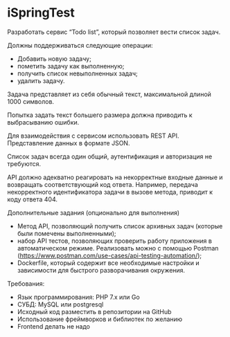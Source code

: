 # iSpringTest

Разработать сервис “Todo list”, который позволяет вести список задач.

Должны поддерживаться следующие операции:

- Добавить новую задачу;
- пометить задачу как выполненную;
- получить список невыполненных задач;
- удалить задачу.

Задача представляет из себя обычный текст, максимальной длиной 1000 символов.

Попытка задать текст большего размера должна приводить к выбрасыванию ошибки.

Для взаимодействия с сервисом использовать REST API. Представление данных в
формате JSON.

Список задач всегда один общий, аутентификация и авторизация не требуются.

API должно адекватно реагировать на некорректные входные данные и возвращать
соответствующий код ответа. Например, передача некорректного идентификатора задачи
в вызове метода, приводит к коду ответа 404.

Дополнительные задания (опционально для выполнения)
- Метод API, позволяющий получить список архивных задач (которые были
помечены выполненными);
- набор API тестов, позволяющих проверить работу приложения в автоматическом
режиме. Реализовать можно с помощью Postman
(https://www.postman.com/use-cases/api-testing-automation/);
- Dockerfile, который содержит все необходимые настройки и зависимости для
быстрого разворачивания окружения.

Требования:
- Язык программирования: PHP 7.x или Go
- СУБД: MySQL или postgresql
- Исходный код разместить в репозитории на GitHub
- Использование фреймворков и библиотек по желанию
- Frontend делать не надо